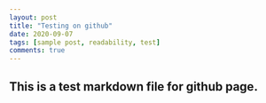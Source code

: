 ```yaml
---
layout: post
title: "Testing on github"
date: 2020-09-07
tags: [sample post, readability, test]
comments: true
---
```


## This is a test markdown file for github page.

